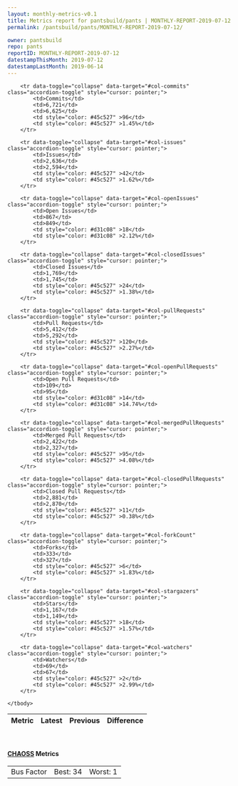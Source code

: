 ```yaml
---
layout: monthly-metrics-v0.1
title: Metrics report for pantsbuild/pants | MONTHLY-REPORT-2019-07-12 | 2019-07-12
permalink: /pantsbuild/pants/MONTHLY-REPORT-2019-07-12/

owner: pantsbuild
repo: pants
reportID: MONTHLY-REPORT-2019-07-12
datestampThisMonth: 2019-07-12
datestampLastMonth: 2019-06-14
---
```



<table class="table table-condensed" style="border-collapse:collapse;">
    <thead>
    <tr>
        <th>Metric</th>
        <th>Latest</th>
        <th>Previous</th>
        <th colspan="2" style="text-align: center;">Difference</th>
    </tr>
    </thead>
    <tbody>

        <tr data-toggle="collapse" data-target="#col-commits" class="accordion-toggle" style="cursor: pointer;">
            <td>Commits</td>
            <td>6,721</td>
            <td>6,625</td>
            <td style="color: #45c527" >96</td>
            <td style="color: #45c527" >1.45%</td>
        </tr>
        
        <tr data-toggle="collapse" data-target="#col-issues" class="accordion-toggle" style="cursor: pointer;">
            <td>Issues</td>
            <td>2,636</td>
            <td>2,594</td>
            <td style="color: #45c527" >42</td>
            <td style="color: #45c527" >1.62%</td>
        </tr>
        
        <tr data-toggle="collapse" data-target="#col-openIssues" class="accordion-toggle" style="cursor: pointer;">
            <td>Open Issues</td>
            <td>867</td>
            <td>849</td>
            <td style="color: #d31c08" >18</td>
            <td style="color: #d31c08" >2.12%</td>
        </tr>
        
        <tr data-toggle="collapse" data-target="#col-closedIssues" class="accordion-toggle" style="cursor: pointer;">
            <td>Closed Issues</td>
            <td>1,769</td>
            <td>1,745</td>
            <td style="color: #45c527" >24</td>
            <td style="color: #45c527" >1.38%</td>
        </tr>
        
        <tr data-toggle="collapse" data-target="#col-pullRequests" class="accordion-toggle" style="cursor: pointer;">
            <td>Pull Requests</td>
            <td>5,412</td>
            <td>5,292</td>
            <td style="color: #45c527" >120</td>
            <td style="color: #45c527" >2.27%</td>
        </tr>
        
        <tr data-toggle="collapse" data-target="#col-openPullRequests" class="accordion-toggle" style="cursor: pointer;">
            <td>Open Pull Requests</td>
            <td>109</td>
            <td>95</td>
            <td style="color: #d31c08" >14</td>
            <td style="color: #d31c08" >14.74%</td>
        </tr>
        
        <tr data-toggle="collapse" data-target="#col-mergedPullRequests" class="accordion-toggle" style="cursor: pointer;">
            <td>Merged Pull Requests</td>
            <td>2,422</td>
            <td>2,327</td>
            <td style="color: #45c527" >95</td>
            <td style="color: #45c527" >4.08%</td>
        </tr>
        
        <tr data-toggle="collapse" data-target="#col-closedPullRequests" class="accordion-toggle" style="cursor: pointer;">
            <td>Closed Pull Requests</td>
            <td>2,881</td>
            <td>2,870</td>
            <td style="color: #45c527" >11</td>
            <td style="color: #45c527" >0.38%</td>
        </tr>
        
        <tr data-toggle="collapse" data-target="#col-forkCount" class="accordion-toggle" style="cursor: pointer;">
            <td>Forks</td>
            <td>333</td>
            <td>327</td>
            <td style="color: #45c527" >6</td>
            <td style="color: #45c527" >1.83%</td>
        </tr>
        
        <tr data-toggle="collapse" data-target="#col-stargazers" class="accordion-toggle" style="cursor: pointer;">
            <td>Stars</td>
            <td>1,167</td>
            <td>1,149</td>
            <td style="color: #45c527" >18</td>
            <td style="color: #45c527" >1.57%</td>
        </tr>
        
        <tr data-toggle="collapse" data-target="#col-watchers" class="accordion-toggle" style="cursor: pointer;">
            <td>Watchers</td>
            <td>69</td>
            <td>67</td>
            <td style="color: #45c527" >2</td>
            <td style="color: #45c527" >2.99%</td>
        </tr>
        
    </tbody>
</table>
<br>
<h4><a target="_blank" href="https://chaoss.community/">CHAOSS</a> Metrics</h4>

<table class="table table-condensed" style="border-collapse:collapse;">
    <tbody>
        <td>Bus Factor</td>
        <td>Best: 34</td>
        <td>Worst: 1</td>
    </tbody>
</table>
